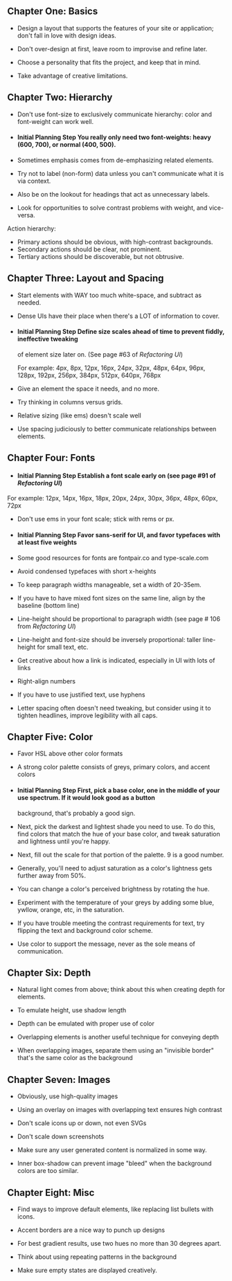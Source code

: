 ## Chapter One: Basics

+ Design a layout that supports the features of your site or application; don't fall
  in love with design ideas.

+ Don't over-design at first, leave room to improvise and refine later.

+ Choose a personality that fits the project, and keep that in mind.

+ Take advantage of creative limitations.

## Chapter Two: Hierarchy

+ Don't use font-size to exclusively communicate hierarchy: color and font-weight can work well.

+ #### Initial Planning Step You really only need two font-weights: heavy (600, 700), or normal (400, 500).

+ Sometimes emphasis comes from de-emphasizing related elements.

+ Try not to label (non-form) data unless you can't communicate what it is via context.

+ Also be on the lookout for headings that act as unnecessary labels.

+ Look for opportunities to solve contrast problems with weight, and vice-versa.

Action hierarchy:

+ Primary actions should be obvious, with high-contrast backgrounds.
+ Secondary actions should be clear, not prominent.
+ Tertiary actions should be discoverable, but not obtrusive.

## Chapter Three: Layout and Spacing

+ Start elements with WAY too much white-space, and subtract as needed.

+ Dense UIs have their place when there's a LOT of information to cover.

+ #### Initial Planning Step Define size scales ahead of time to prevent fiddly, ineffective tweaking
  of element size later on. (See page #63 of *Refactoring UI*)

  For example: 4px, 8px, 12px, 16px, 24px, 32px, 48px, 64px, 96px, 128px, 192px, 256px, 384px, 512px, 640px, 768px

+ Give an element the space it needs, and no more.

+ Try thinking in columns versus grids.

+ Relative sizing (like ems) doesn't scale well

+ Use spacing judiciously to better communicate relationships between elements.

## Chapter Four: Fonts

+ #### Initial Planning Step Establish a font scale early on (see page #91 of *Refactoring UI*)

For example: 12px, 14px, 16px, 18px, 20px, 24px, 30px, 36px, 48px, 60px, 72px

+ Don't use ems in your font scale; stick with rems or px.

+ #### Initial Planning Step Favor sans-serif for UI, and favor typefaces with at least five weights

+ Some good resources for fonts are fontpair.co and type-scale.com

+ Avoid condensed typefaces with short x-heights

+ To keep paragraph widths manageable, set a width of 20-35em.

+ If you have to have mixed font sizes on the same line, align by the baseline (bottom line)

+ Line-height should be proportional to paragraph width (see page # 106 from *Refactoring UI*)

+ Line-height and font-size should be inversely proportional: taller line-height for small text, etc.

+ Get creative about how a link is indicated, especially in UI with lots of links

+ Right-align numbers

+ If you have to use justified text, use hyphens

+ Letter spacing often doesn't need tweaking, but consider using it to tighten headlines, improve
  legibility with all caps.

## Chapter Five: Color

+ Favor HSL above other color formats

+ A strong color palette consists of greys, primary colors, and accent colors

+ #### Initial Planning Step First, pick a base color, one in the middle of your use spectrum. If it would look good as a button
  background, that's probably a good sign.

+ Next, pick the darkest and lightest shade you need to use. To do this, find colors that match the hue of
  your base color, and tweak saturation and lightness until you're happy.

+ Next, fill out the scale for that portion of the palette. 9 is a good number.

+ Generally, you'll need to adjust saturation as a color's lightness gets further away from 50%.

+ You can change a color's perceived brightness by rotating the hue.

+ Experiment with the temperature of your greys by adding some blue, ywllow, orange, etc, in the saturation.

+ If you have trouble meeting the contrast requirements for text, try flipping the text and background color scheme.

+ Use color to support the message, never as the sole means of communication.

## Chapter Six: Depth

+ Natural light comes from above; think about this when creating depth for elements.

+ To emulate height, use shadow length

+ Depth can be emulated with proper use of color

+ Overlapping elements is another useful technique for conveying depth

+ When overlapping images, separate them using an "invisible border" that's the same color as the background

## Chapter Seven: Images

+ Obviously, use high-quality images

+ Using an overlay on images with overlapping text ensures high contrast

+ Don't scale icons up or down, not even SVGs

+ Don't scale down screenshots

+ Make sure any user generated content is normalized in some way.

+ Inner box-shadow can prevent image "bleed" when the background colors are too similar.

## Chapter Eight: Misc

+ Find ways to improve default elements, like replacing list bullets with icons.

+ Accent borders are a nice way to punch up designs

+ For best gradient results, use two hues no more than 30 degrees apart.

+ Think about using repeating patterns in the background

+ Make sure empty states are displayed creatively.















